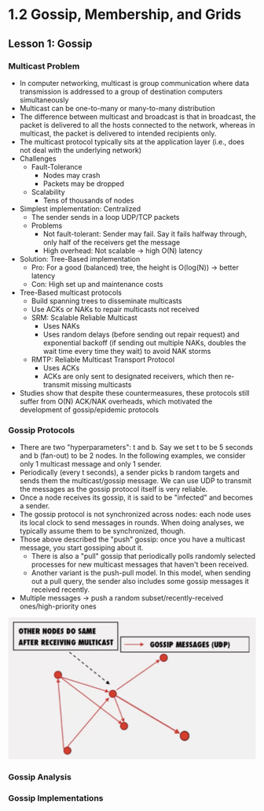 # 1.2 Gossip, Membership, and Grids

## Lesson 1: Gossip

### Multicast Problem

* In computer networking, multicast is group communication where data transmission is addressed to a group of destination computers simultaneously
* Multicast can be one-to-many or many-to-many distribution
* The difference between multicast and broadcast is that in broadcast, the packet is delivered to all the hosts connected to the network, whereas in multicast, the packet is delivered to intended recipients only.
* The multicast protocol typically sits at the application layer \(i.e., does not deal with the underlying network\)
* Challenges
  * Fault-Tolerance
    * Nodes may crash
    * Packets may be dropped
  * Scalability
    * Tens of thousands of nodes
* Simplest implementation: Centralized
  * The sender sends in a loop UDP/TCP packets
  * Problems
    * Not fault-tolerant: Sender may fail. Say it fails halfway through, only half of the receivers get the message
    * High overhead: Not scalable -&gt; high O\(N\) latency
* Solution: Tree-Based implementation
  * Pro: For a good \(balanced\) tree, the height is O\(log\(N\)\) -&gt; better latency
  * Con: High set up and maintenance costs
* Tree-Based multicast protocols
  * Build spanning trees to disseminate multicasts
  * Use ACKs or NAKs to repair multicasts not received
  * SRM: Scalable Reliable Multicast
    * Uses NAKs
    * Uses random delays \(before sending out repair request\) and exponential backoff \(if sending out multiple NAKs, doubles the wait time every time they wait\) to avoid NAK storms
  * RMTP: Reliable Multicast Transport Protocol
    * Uses ACKs
    * ACKs are only sent to designated receivers, which then re-transmit missing multicasts
* Studies show that despite these countermeasures, these protocols still suffer from O\(N\) ACK/NAK overheads, which motivated the development of gossip/epidemic protocols

### Gossip Protocols

* There are two "hyperparameters": t and b. Say we set t to be 5 seconds and b \(fan-out\) to be 2 nodes. In the following examples, we consider only 1 multicast message and only 1 sender.
* Periodically \(every t seconds\), a sender picks b random targets and sends them the multicast/gossip message. We can use UDP to transmit the messages as the gossip protocol itself is very reliable.
* Once a node receives its gossip, it is said to be "infected" and becomes a sender. 
* The gossip protocol is not synchronized across nodes: each node uses its local clock to send messages in rounds. When doing analyses, we typically assume them to be synchronized, though.
* Those above described the "push" gossip: once you have a multicast message, you start gossiping about it.
  * There is also a "pull" gossip that periodically polls randomly selected processes for new multicast messages that haven't been received. 
  * Another variant is the push-pull model. In this model, when sending out a pull query, the sender also includes some gossip messages it received recently.
* Multiple messages -&gt; push a random subset/recently-received ones/high-priority ones

![In this example, we start with one sender at the bottom left corner](../../.gitbook/assets/screen-shot-2021-06-28-at-7.29.07-am.png)

### Gossip Analysis



### Gossip Implementations

